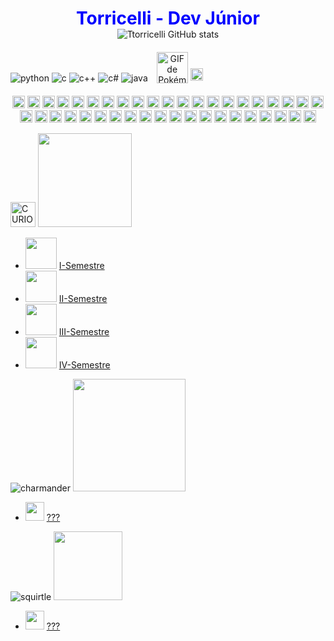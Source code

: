 <div align="center">
  <h1 style="color: blue; margin-bottom: 0;">Torricelli - Dev Júnior</h1>
</div>

<div align="center">
  <img src="https://github-readme-stats.vercel.app/api?username=Ttorricelli&show_icons=true&theme=radical" alt="Ttorricelli GitHub stats">
</div>

<div align="center" style="display: inline-block; margin-top: 20px;">
  <!-- Shields de linguagens -->
  <img align="center" alt="python" src="https://img.shields.io/badge/Python-14354C?style=for-the-badge&logo=python&logoColor=white" />
  <img align="center" alt="c" src="https://img.shields.io/badge/C-00599C?style=for-the-badge&logo=c&logoColor=white" />
  <img align="center" alt="c++" src="https://img.shields.io/badge/C%2B%2B-00599C?style=for-the-badge&logo=c%2B%2B&logoColor=white" />
  <img align="center" alt="c#" src="https://img.shields.io/badge/C%23-239120?style=for-the-badge&logo=c-sharp&logoColor=white" />
  <img align="center" alt="java" src="https://img.shields.io/badge/Java-ED8B00?style=for-the-badge&logo=openjdk&logoColor=white" />
  <img src="https://i.pinimg.com/originals/fe/61/dc/fe61dc2b7ef08a538b906eced7fa5cb5.gif" alt="GIF de Pokémon" width="50" style="vertical-align: bottom; margin-left: 10px;">

  

</div>
<img src="https://github.com/user-attachments/assets/0aa31b53-1d5c-4c60-9b5a-3b6e69bddd61" alt="Pokémon Pixel Art" width="20"/>


<p align="center" style="margin-top: 20px;">
  <!-- Ícones de Pokémon -->
  <img src="https://i.pinimg.com/originals/32/eb/23/32eb230b326ee3c76e64f619a06f6ebb.png" alt="Pokémon Pixel Art" width="20"/>
  <img src="https://i.pinimg.com/originals/32/eb/23/32eb230b326ee3c76e64f619a06f6ebb.png" alt="Pokémon Pixel Art" width="20"/>
  <img src="https://i.pinimg.com/originals/32/eb/23/32eb230b326ee3c76e64f619a06f6ebb.png" alt="Pokémon Pixel Art" width="20"/>
    <img src="https://i.pinimg.com/originals/32/eb/23/32eb230b326ee3c76e64f619a06f6ebb.png" alt="Pokémon Pixel Art" width="20"/>
  <img src="https://i.pinimg.com/originals/32/eb/23/32eb230b326ee3c76e64f619a06f6ebb.png" alt="Pokémon Pixel Art" width="20"/>
  <img src="https://i.pinimg.com/originals/32/eb/23/32eb230b326ee3c76e64f619a06f6ebb.png" alt="Pokémon Pixel Art" width="20"/>
    <img src="https://i.pinimg.com/originals/32/eb/23/32eb230b326ee3c76e64f619a06f6ebb.png" alt="Pokémon Pixel Art" width="20"/>
  <img src="https://i.pinimg.com/originals/32/eb/23/32eb230b326ee3c76e64f619a06f6ebb.png" alt="Pokémon Pixel Art" width="20"/>
  <img src="https://i.pinimg.com/originals/32/eb/23/32eb230b326ee3c76e64f619a06f6ebb.png" alt="Pokémon Pixel Art" width="20"/>
    <img src="https://i.pinimg.com/originals/32/eb/23/32eb230b326ee3c76e64f619a06f6ebb.png" alt="Pokémon Pixel Art" width="20"/>
  <img src="https://i.pinimg.com/originals/32/eb/23/32eb230b326ee3c76e64f619a06f6ebb.png" alt="Pokémon Pixel Art" width="20"/>
  <img src="https://i.pinimg.com/originals/32/eb/23/32eb230b326ee3c76e64f619a06f6ebb.png" alt="Pokémon Pixel Art" width="20"/>
    <img src="https://i.pinimg.com/originals/32/eb/23/32eb230b326ee3c76e64f619a06f6ebb.png" alt="Pokémon Pixel Art" width="20"/>
  <img src="https://i.pinimg.com/originals/32/eb/23/32eb230b326ee3c76e64f619a06f6ebb.png" alt="Pokémon Pixel Art" width="20"/>
  <img src="https://i.pinimg.com/originals/32/eb/23/32eb230b326ee3c76e64f619a06f6ebb.png" alt="Pokémon Pixel Art" width="20"/>
    <img src="https://i.pinimg.com/originals/32/eb/23/32eb230b326ee3c76e64f619a06f6ebb.png" alt="Pokémon Pixel Art" width="20"/>
  <img src="https://i.pinimg.com/originals/32/eb/23/32eb230b326ee3c76e64f619a06f6ebb.png" alt="Pokémon Pixel Art" width="20"/>
  <img src="https://i.pinimg.com/originals/32/eb/23/32eb230b326ee3c76e64f619a06f6ebb.png" alt="Pokémon Pixel Art" width="20"/>
    <img src="https://i.pinimg.com/originals/32/eb/23/32eb230b326ee3c76e64f619a06f6ebb.png" alt="Pokémon Pixel Art" width="20"/>
  <img src="https://i.pinimg.com/originals/32/eb/23/32eb230b326ee3c76e64f619a06f6ebb.png" alt="Pokémon Pixel Art" width="20"/>
  <img src="https://i.pinimg.com/originals/32/eb/23/32eb230b326ee3c76e64f619a06f6ebb.png" alt="Pokémon Pixel Art" width="20"/>
    <img src="https://i.pinimg.com/originals/32/eb/23/32eb230b326ee3c76e64f619a06f6ebb.png" alt="Pokémon Pixel Art" width="20"/>
  <img src="https://i.pinimg.com/originals/32/eb/23/32eb230b326ee3c76e64f619a06f6ebb.png" alt="Pokémon Pixel Art" width="20"/>
  <img src="https://i.pinimg.com/originals/32/eb/23/32eb230b326ee3c76e64f619a06f6ebb.png" alt="Pokémon Pixel Art" width="20"/>
    <img src="https://i.pinimg.com/originals/32/eb/23/32eb230b326ee3c76e64f619a06f6ebb.png" alt="Pokémon Pixel Art" width="20"/>
  <img src="https://i.pinimg.com/originals/32/eb/23/32eb230b326ee3c76e64f619a06f6ebb.png" alt="Pokémon Pixel Art" width="20"/>
  <img src="https://i.pinimg.com/originals/32/eb/23/32eb230b326ee3c76e64f619a06f6ebb.png" alt="Pokémon Pixel Art" width="20"/>
    <img src="https://i.pinimg.com/originals/32/eb/23/32eb230b326ee3c76e64f619a06f6ebb.png" alt="Pokémon Pixel Art" width="20"/>
  <img src="https://i.pinimg.com/originals/32/eb/23/32eb230b326ee3c76e64f619a06f6ebb.png" alt="Pokémon Pixel Art" width="20"/>
  <img src="https://i.pinimg.com/originals/32/eb/23/32eb230b326ee3c76e64f619a06f6ebb.png" alt="Pokémon Pixel Art" width="20"/>
    <img src="https://i.pinimg.com/originals/32/eb/23/32eb230b326ee3c76e64f619a06f6ebb.png" alt="Pokémon Pixel Art" width="20"/>
  <img src="https://i.pinimg.com/originals/32/eb/23/32eb230b326ee3c76e64f619a06f6ebb.png" alt="Pokémon Pixel Art" width="20"/>
  <img src="https://i.pinimg.com/originals/32/eb/23/32eb230b326ee3c76e64f619a06f6ebb.png" alt="Pokémon Pixel Art" width="20"/>
    <img src="https://i.pinimg.com/originals/32/eb/23/32eb230b326ee3c76e64f619a06f6ebb.png" alt="Pokémon Pixel Art" width="20"/>
  <img src="https://i.pinimg.com/originals/32/eb/23/32eb230b326ee3c76e64f619a06f6ebb.png" alt="Pokémon Pixel Art" width="20"/>
  <img src="https://i.pinimg.com/originals/32/eb/23/32eb230b326ee3c76e64f619a06f6ebb.png" alt="Pokémon Pixel Art" width="20"/>
    <img src="https://i.pinimg.com/originals/32/eb/23/32eb230b326ee3c76e64f619a06f6ebb.png" alt="Pokémon Pixel Art" width="20"/>
  <img src="https://i.pinimg.com/originals/32/eb/23/32eb230b326ee3c76e64f619a06f6ebb.png" alt="Pokémon Pixel Art" width="20"/>
  <img src="https://i.pinimg.com/originals/32/eb/23/32eb230b326ee3c76e64f619a06f6ebb.png" alt="Pokémon Pixel Art" width="20"/>
    <img src="https://i.pinimg.com/originals/32/eb/23/32eb230b326ee3c76e64f619a06f6ebb.png" alt="Pokémon Pixel Art" width="20"/>
  <img src="https://i.pinimg.com/originals/32/eb/23/32eb230b326ee3c76e64f619a06f6ebb.png" alt="Pokémon Pixel Art" width="20"/>
  
</p>

<img src="https://github.com/user-attachments/assets/2b71f6f0-359b-4546-ba65-26c705c8b8a1" alt="CURIOSIDADES" width="40">  <img src="https://github.com/user-attachments/assets/c93c9397-9dae-4495-ac25-bed19a62a95f" width="150">  
- <img src="https://github.com/user-attachments/assets/00af5d03-98ea-4fff-8d5a-ad3c1c8f2e5c" width="50"> [I-Semestre](https://github.com/Ttorricelli/I-Semestre)
- <img src="https://github.com/user-attachments/assets/6c25419e-69d0-46f6-a6ea-f417492babb8" width="50"> [II-Semestre](https://github.com/Ttorricelli/II-Semestre)
- <img src="https://github.com/user-attachments/assets/e0dd70ce-19c2-414f-aa8e-794c6a538f1e" width="50"> [III-Semestre](https://github.com/Ttorricelli/III-Semestre)
- <img src="https://github.com/user-attachments/assets/db8970b5-1898-4b49-a821-ddb5f55a1bed" width="50"> [IV-Semestre](https://github.com/Ttorricelli/IV-Semestre)
  
![charmander](https://github.com/user-attachments/assets/2d260da5-3bcc-4934-87ef-403599e1d843) <img src="https://github.com/user-attachments/assets/5201fc2a-887e-4841-a2c2-e08ebffd3cb6" width="180">

 
 - <img src="https://github.com/user-attachments/assets/e5770240-5838-40e2-af02-6edd1478f3a7" width="30"> [???](https://github.com/Ttorricelli/POO)

  
![squirtle](https://github.com/user-attachments/assets/826e186e-4950-4a43-955c-35a45c9d40d1)  <img src="https://github.com/user-attachments/assets/de571d44-2958-41e1-b45b-b78c923d0dec" width="110">

- <img src="https://github.com/user-attachments/assets/6f627c9d-c2e4-4a03-9767-832c4f7c9645" width="30"> [???](https://github.com/Ttorricelli/POO)


